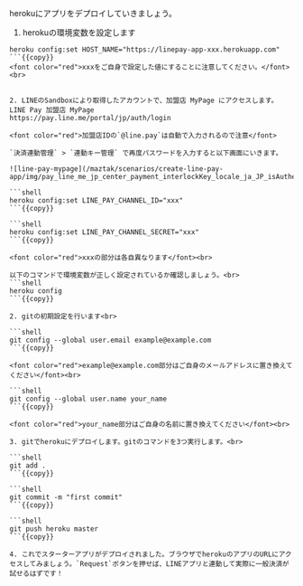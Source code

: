 herokuにアプリをデプロイしていきましょう。

1. herokuの環境変数を設定します<br>
```shell
heroku config:set HOST_NAME="https://linepay-app-xxx.herokuapp.com"
```{{copy}}
<font color="red">xxxをご自身で設定した値にすることに注意してください。</font><br>


2. LINEのSandboxにより取得したアカウントで、加盟店 MyPage にアクセスします。
LINE Pay 加盟店 MyPage
https://pay.line.me/portal/jp/auth/login

<font color="red">加盟店IDの`@line.pay`は自動で入力されるので注意</font>

`決済連動管理` > `連動キー管理` で再度パスワードを入力すると以下画面にいきます。

![line-pay-mypage](/maztak/scenarios/create-line-pay-app/img/pay_line_me_jp_center_payment_interlockKey_locale_ja_JP_isAuthenticated_true_csrfToken.png)

```shell
heroku config:set LINE_PAY_CHANNEL_ID="xxx"
```{{copy}}

```shell
heroku config:set LINE_PAY_CHANNEL_SECRET="xxx"
```{{copy}}

<font color="red">xxxの部分は各自異なります</font><br>

以下のコマンドで環境変数が正しく設定されているか確認しましょう。<br>
```shell
heroku config
```{{copy}}

2. gitの初期設定を行います<br>

```shell
git config --global user.email example@example.com
```{{copy}}

<font color="red">example@example.com部分はご自身のメールアドレスに置き換えてください</font><br>

```shell
git config --global user.name your_name
```{{copy}}

<font color="red">your_name部分はご自身の名前に置き換えてください</font><br>

3. gitでherokuにデプロイします。gitのコマンドを3つ実行します。<br>

```shell
git add .
```{{copy}}

```shell
git commit -m "first commit"
```{{copy}}

```shell
git push heroku master
```{{copy}}

4. これでスターターアプリがデプロイされました。ブラウザでherokuのアプリのURLにアクセスしてみましょう。`Request`ボタンを押せば、LINEアプリと連動して実際に一般決済が試せるはずです！
